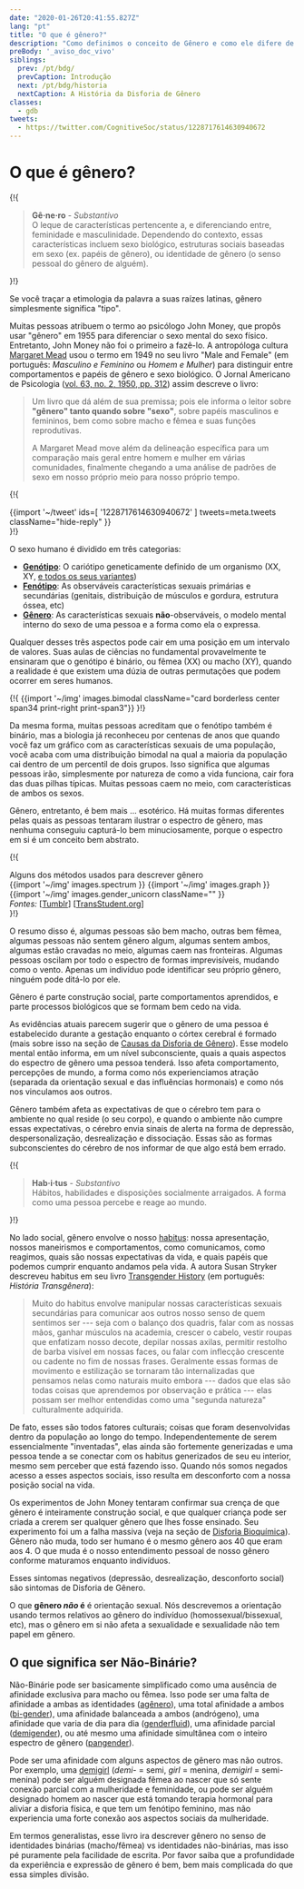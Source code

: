 ```yaml
---
date: "2020-01-26T20:41:55.827Z"
lang: "pt"
title: "O que é gênero?"
description: "Como definimos o conceito de Gênero e como ele difere de Sexo?"
preBody: '_aviso_doc_vivo'
siblings:
  prev: /pt/bdg/
  prevCaption: Introdução
  next: /pt/bdg/historia
  nextCaption: A História da Disforia de Gênero
classes:
  - gdb
tweets:
  - https://twitter.com/CognitiveSoc/status/1228717614630940672
---
```


# O que é gênero?

{!{
<div class="gutter">
  <blockquote>
    <strong>Gê·ne·ro</strong> - <em>Substantivo</em><br>
    O leque de características pertencente a, e diferenciando entre, feminidade e masculinidade. Dependendo do contexto, essas características incluem sexo biológico, estruturas sociais baseadas em sexo (ex. papéis de gênero), ou identidade de gênero (o senso pessoal do gênero de alguém).
  </blockquote>
</div>
}!}

Se você traçar a etimologia da palavra a suas raízes latinas, gênero simplesmente significa "tipo".

Muitas pessoas atribuem o termo ao psicólogo John Money, que propôs usar "gênero" em 1955 para diferenciar o sexo mental do sexo físico. Entretanto, John Money não foi o primeiro a fazê-lo. A antropóloga cultura [Margaret Mead](https://en.wikipedia.org/wiki/Margaret_Mead) usou o termo em 1949 no seu livro "<span lang="en">Male and Female</span>" (em português: *Masculino e Feminino* ou *Homem e Mulher*) para distinguir entre comportamentos e papéis de gênero  e sexo biológico. O Jornal Americano de Psicologia ([vol. 63, no. 2, 1950, pp. 312](https://www.jstor.org/stable/1418948)) assim descreve o livro:

> Um livro que dá além de sua premissa; pois ele informa o leitor sobre **"gênero" tanto quando sobre "sexo"**, sobre papéis masculinos e femininos, bem como sobre macho e fêmea e suas funções reprodutivas.
> 
> A Margaret Mead move além da delineação específica para um comparação mais geral entre homem e mulher em várias comunidades, finalmente chegando a uma análise de padrões de sexo em nosso próprio meio para nosso próprio tempo.

{!{
<div class="gutter">  
  {{import '~/tweet' ids=[
    '1228717614630940672'
  ] tweets=meta.tweets className="hide-reply" }}
</div>
}!}

O sexo humano é dividido em três categorias:

- **[Genótipo](https://en.wikipedia.org/wiki/Genotype)**: O cariótipo geneticamente definido de um organismo (XX, XY, [e todos os seus variantes](https://twitter.com/sciencevet2/status/1035250518870900737?lang=en))
- **[Fenótipo](https://en.wikipedia.org/wiki/Phenotype)**: As observáveis características sexuais primárias e secundárias (genitais, distribuição de músculos e gordura, estrutura óssea, etc)
- **[Gênero](https://en.wikipedia.org/wiki/Gender)**: As características sexuais **não**-observáveis, o modelo mental interno do sexo de uma pessoa e a forma como ela o expressa.

Qualquer desses três aspectos pode cair em uma posição em um intervalo de valores. Suas aulas de ciências no fundamental provavelmente te ensinaram que o genótipo é binário, ou fêmea (XX) ou macho (XY), quando a realidade é que existem uma dúzia de outras permutações que podem ocorrer em seres humanos.

{!{ {{import '~/img' images.bimodal className="card borderless center span34 print-right print-span3"}} }!}


Da mesma forma, muitas pessoas acreditam que o fenótipo também é binário, mas a biologia já reconheceu por centenas de anos que quando você faz um gráfico com as características sexuais de uma população, você acaba com uma distribuição bimodal na qual a maioria da população cai dentro de um percentil de dois grupos. Isso significa que algumas pessoas irão, simplesmente por natureza de como a vida funciona, cair fora das duas pilhas típicas. Muitas pessoas caem no meio, com características de ambos os sexos.

Gênero, entretanto, é bem mais ... esotérico. Há muitas formas diferentes pelas quais as pessoas tentaram ilustrar o espectro de gênero, mas nenhuma conseguiu capturá-lo bem minuciosamente, porque o espectro em si é um conceito bem abstrato.

{!{
<div class="gutter flex flex-center print-span34 print-row print-inline print-break-before">
  <div class="card">
    <div class="card-header">Alguns dos métodos usados para descrever gênero</div>
    <div class="card-body flex flex-row">
      {{import '~/img' images.spectrum }}
      {{import '~/img' images.graph }}
      {{import '~/img' images.gender_unicorn className="" }}
    </div>
    <div class="card-body">
      <em>Fontes:</em>
      [<a href="https://bahamutzero.tumblr.com/post/56838411871/gender-a-visual-guide-when-most-people-think-of">Tumblr</a>]
      [<a href="http://www.transstudent.org/gender">TransStudent.org</a>]
    </div>
  </div>
</div>
}!}

O resumo disso é, algumas pessoas são bem macho, outras bem fêmea, algumas pessoas não sentem gênero algum, algumas sentem ambos, algumas estão cravadas no meio, algumas caem nas fronteiras. Algumas pessoas oscilam por todo o espectro de formas imprevisíveis, mudando como o vento. Apenas um indivíduo pode identificar seu próprio gênero, ninguém pode ditá-lo por ele.

Gênero é parte construção social, parte comportamentos aprendidos, e parte processos biológicos que se formam bem cedo na vida.

As evidências atuais parecem sugerir que o gênero de uma pessoa é estabelecido durante a gestação enquanto o córtex cerebral é formado (mais sobre isso na seção de [Causas da Disforia de Gênero](/pt/bdg/causas)). Esse modelo mental então informa, em um nível subconsciente, quais a quais aspectos do espectro de gênero uma pessoa tenderá. Isso afeta comportamento, percepções de mundo, a forma como nós experienciamos atração (separada da orientação sexual e das influências hormonais) e como nós nos vinculamos aos outros.

Gênero também afeta as expectativas de que o cérebro tem para o ambiente no qual reside (o seu corpo), e quando o ambiente não cumpre essas expectativas, o cérebro envia sinais de alerta na forma de depressão, despersonalização, desrealização e dissociação. Essas são as formas subconscientes do cérebro de nos informar de que algo está bem errado.


{!{
<div class="gutter"><blockquote>
  <strong>Hab·i·tus</strong> - <em>Substantivo</em><br>
  Hábitos, habilidades e disposições socialmente arraigados. A forma como uma pessoa percebe e reage ao mundo.
</blockquote></div>
}!}

No lado social, gênero envolve o nosso [habitus](https://en.wikipedia.org/wiki/Habitus_(sociology)): nossa apresentação, nossos maneirismos e comportamentos, como comunicamos, como reagimos, quais são nossas expectativas da vida, e quais papéis que podemos cumprir enquanto andamos pela vida. A autora Susan Stryker descreveu habitus em seu livro [<span lang="en">Transgender History</span>](https://smile.amazon.com/Transgender-History-second-Todays-Revolution/dp/158005689X) (em português: _História Transgênera_):

> Muito do habitus envolve manipular nossas características sexuais secundárias para comunicar aos outros nosso senso de quem sentimos ser --- seja com o balanço dos quadris, falar com as nossas mãos, ganhar músculos na academia, crescer o cabelo, vestir roupas que enfatizam nosso decote, depilar nossas axilas, permitir restolho de barba visível em nossas faces, ou falar com inflecção crescente ou cadente no fim de nossas frases. Geralmente essas formas de movimento e estilização se tornaram tão internalizadas que pensamos nelas como naturais muito embora --- dados que elas são todas coisas que aprendemos por observação e prática --- elas possam ser melhor entendidas como uma "segunda natureza" culturalmente adquirida.

De fato, esses são todos fatores culturais; coisas que foram desenvolvidas dentro da população ao longo do tempo. Independentemente de serem essencialmente "inventadas", elas ainda são fortemente generizadas e uma pessoa tende a se conectar com os habitus generizados de seu eu interior, mesmo sem perceber que está fazendo isso. Quando nós somos negados acesso a esses aspectos sociais, isso resulta em desconforto com a nossa posição social na vida.

Os experimentos de John Money tentaram confirmar sua crença de que gênero é inteiramente construção social, e que qualquer criança pode ser criada a crerem ser qualquer gênero que lhes fosse ensinado. Seu experimento foi um a falha massiva (veja na seção de [Disforia Bioquímica](/pt/bdg/disforia-bioquimica)). Gênero não muda, todo ser humano é o mesmo gênero aos 40 que eram aos 4. O que muda é o nosso entendimento pessoal de nosso gênero conforme maturamos enquanto indivíduos.

Esses sintomas negativos (depressão, desrealização, desconforto social) são sintomas de Disforia de Gênero.

O que **gênero *não* é** é orientação sexual. Nós descrevemos a orientação usando termos relativos ao gênero do indivíduo (homossexual/bissexual, etc), mas o gênero em si não afeta a sexualidade e sexualidade não tem papel em gênero.

## O que significa ser Não-Binárie?

Não-Binárie pode ser basicamente simplificado como uma ausência de afinidade exclusiva para macho ou fêmea. Isso pode ser uma falta de afinidade a ambas as identidades ([agênero](https://gender.wikia.org/wiki/Agender)), uma total afinidade a ambos ([bi-gender](https://gender.wikia.org/wiki/Bigender)), uma afinidade balanceada a ambos (andrógeno), uma afinidade que varia de dia para dia ([genderfluid](https://gender.wikia.org/wiki/Genderfluid)), uma afinidade parcial ([demigender](https://gender.wikia.org/wiki/Demigender)), ou até mesmo uma afinidade simultânea com o inteiro espectro de gênero ([pangender](https://gender.wikia.org/wiki/Pangender)).

Pode ser uma afinidade com alguns aspectos de gênero mas não outros. Por exemplo, uma [demigirl](https://gender.wikia.org/wiki/Demigirl) (<em lang="en">demi-</em> = semi, <em lang="en">girl</em> = menina, <em lang="en">demigirl</em> = semi-menina) pode ser alguém designada fêmea ao nascer que só sente conexão parcial com a mulheridade e feminidade, ou pode ser alguém designado homem ao nascer que está tomando terapia hormonal para aliviar a disforia física, e que tem um fenótipo feminino, mas não experiencia uma forte conexão aos aspectos sociais da mulheridade.

Em termos generalistas, esse livro ira descrever gênero no senso de identidades binárias (macho/fêmea) vs identidades não-binárias, mas isso pé puramente pela facilidade de escrita. Por favor saiba que a profundidade da experiência e expressão de gênero é bem, bem mais complicada do que essa simples divisão.